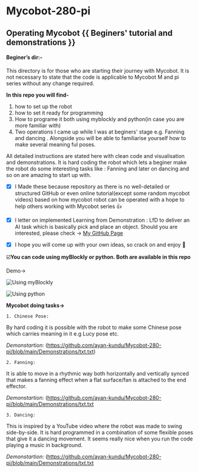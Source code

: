 # Mycobot-280-pi
## Operating Mycobot {{ Beginers' tutorial and demonstrations }}

#### Beginer’s dir:-

This directory is for those who are starting their journey with Mycobot. It is not necessary to state that the code is applicable to Mycobot M and pi series without any change required.
 
**In this repo you will find-**
1. how to set up the robot
2. how to set it ready for programming
3. How to programe it both using myblockly and python(in case you are more familiar with)
4. Two operations I came up while I was at beginers' stage e.g. Fanning and dancing . Alongside you will be able to familiarise yourself how to make several meaning ful poses.


All detailed instructions are stated here with clean code and visualisation and demonstrations.
It is hard coding the robot which lets a beginer make the robot do some interesting tasks like : Fanning and later on dancing and so on are amazing to start up with. 

- [x] I Made these because repository as there is no well-detailed or structured GitHub or even online tutorial(except some random mycobot videos) based on how mycobot robot can be operated with a hope to help others working with Mycobot series 👍 

- [x] I letter on implemented Learning from Demonstration : LfD to deliver an AI task which is basically pick and place an object. Should you are interested, please check -> [My GitHub Page](https://github.com/ayan-kundu/Dynamic-Movement-Premitives-LfD-)

- [x] I hope you will come up with your own ideas, so crack on and enjoy :tada:


☑️**You can code using myBlockly or python. Both are available in this repo**

Demo->

![Using myBlockly]()

![Using python]()

**Mycobot doing tasks->**
	
	1. Chinese Pose:
By hard coding it is possible with the robot to make some Chinese pose which carries meaning in it e.g Lucy pose etc.

_Demonstartion:_
(https://github.com/ayan-kundu/Mycobot-280-pi/blob/main/Demonstrations/txt.txt)
	
	2. Fanning:
It is able to move in a rhythmic way both horizontally and vertically synced that makes a fanning effect when a flat surface/fan is attached to the end effector. 

_Demonstartion:_
(https://github.com/ayan-kundu/Mycobot-280-pi/blob/main/Demonstrations/txt.txt	

	3. Dancing:
This is inspired by a YouTube video where the robot was made to swing side-by-side. It is hard programmed in a combination of some flexible poses that give it a dancing movement. It seems really nice when you run the code playing a music in background.

_Demonstartion:_
(https://github.com/ayan-kundu/Mycobot-280-pi/blob/main/Demonstrations/txt.txt
